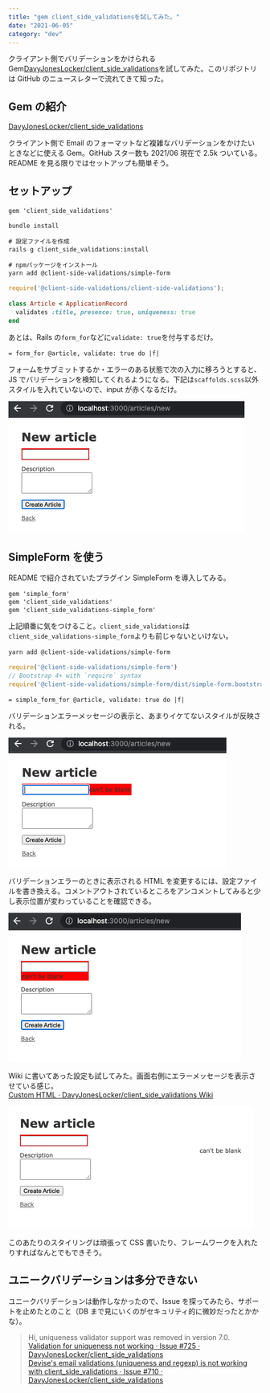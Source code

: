 ```yaml
---
title: "gem client_side_validationsを試してみた。"
date: "2021-06-05"
category: "dev"
---
```


クライアント側でバリデーションをかけられる Gem[DavyJonesLocker/client_side_validations](https://github.com/DavyJonesLocker/client_side_validations)を試してみた。このリポジトリは GitHub のニュースレターで流れてきて知った。

## Gem の紹介

[DavyJonesLocker/client_side_validations](https://github.com/DavyJonesLocker/client_side_validations)

クライアント側で Email のフォーマットなど複雑なバリデーションをかけたいときなどに使える Gem。GitHub スター数も 2021/06 現在で 2.5k ついている。README を見る限りではセットアップも簡単そう。

## セットアップ

```rb:Gemfile
gem 'client_side_validations'
```

```shell
bundle install
```

```shell
# 設定ファイルを作成
rails g client_side_validations:install
```

```shell
# npmパッケージをインストール
yarn add @client-side-validations/simple-form
```

```js:application.js
require('@client-side-validations/client-side-validations');
```

```rb:article.rb
class Article < ApplicationRecord
  validates :title, presence: true, uniqueness: true
end
```

あとは、Rails の`form_for`などに`validate: true`を付与するだけ。

```slim:_form.html.slim
= form_for @article, validate: true do |f|
```

フォームをサブミットするか・エラーのある状態で次の入力に移ろうとすると、JS でバリデーションを検知してくれるようになる。下記は`scaffolds.scss`以外スタイルを入れていないので、input が赤くなるだけ。

![](img1.png)

## SimpleForm を使う

README で紹介されていたプラグイン SimpleForm を導入してみる。

```rb:Gemfile
gem 'simple_form'
gem 'client_side_validations'
gem 'client_side_validations-simple_form'
```

上記順番に気をつけること。`client_side_validations`は`client_side_validations-simple_form`よりも前じゃないといけない。

```shell
yarn add @client-side-validations/simple-form
```

```js:application.js
require('@client-side-validations/simple-form')
// Bootstrap 4+ with `require` syntax
require('@client-side-validations/simple-form/dist/simple-form.bootstrap4')
```

```slim:_form.html.slim
= simple_form_for @article, validate: true do |f|
```

バリデーションエラーメッセージの表示と、あまりイケてないスタイルが反映される。

![](img2.png)

バリデーションエラーのときに表示される HTML を変更するには、設定ファイルを書き換える。コメントアウトされているところをアンコメントしてみると少し表示位置が変わっていることを確認できる。

![](img3.png)

Wiki に書いてあった設定も試してみた。画面右側にエラーメッセージを表示させている感じ。  
[Custom HTML · DavyJonesLocker/client_side_validations Wiki](https://github.com/DavyJonesLocker/client_side_validations/wiki/Custom-HTML)

![](img4.png)

このあたりのスタイリングは頑張って CSS 書いたり、フレームワークを入れたりすればなんとでもできそう。

## ユニークバリデーションは多分できない

ユニークバリデーションは動作しなかったので、Issue を探ってみたら、サポートを止めたとのこと（DB まで見にいくのがセキュリティ的に微妙だったとかかな）。

> Hi, uniqueness validator support was removed in version 7.0.  
> [Validation for uniqueness not working · Issue #725 · DavyJonesLocker/client_side_validations](https://github.com/DavyJonesLocker/client_side_validations/issues/725)  
> [Devise's email validations (uniqueness and regexp) is not working with client_side_validations · Issue #710 · DavyJonesLocker/client_side_validations](https://github.com/DavyJonesLocker/client_side_validations/issues/710)
